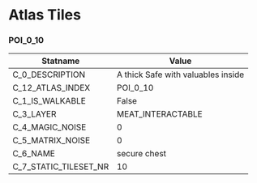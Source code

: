 

# Atlas Tiles





### POI_0_10
| Statname | Value | 
|  --  |  --  | 
| C_0_DESCRIPTION | A thick Safe with valuables inside | 
| C_12_ATLAS_INDEX | POI_0_10 | 
| C_1_IS_WALKABLE | False | 
| C_3_LAYER | MEAT_INTERACTABLE | 
| C_4_MAGIC_NOISE | 0 | 
| C_5_MATRIX_NOISE | 0 | 
| C_6_NAME | secure chest | 
| C_7_STATIC_TILESET_NR | 10 | 

